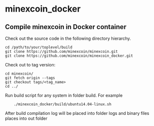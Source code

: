 # minexcoin_docker

Compile minexcoin in Docker container
---------------------------------------
Check out the source code in the following directory hierarchy.

    cd /path/to/your/toplevel/build
    git clone https://github.com/minexcoin/minexcoin.git
    git clone https://github.com/minexcoin/minexcoin_docker.git

Check out to tag version:
   
    cd minexcoin/
    git fetch origin --tags
    git checkout tags/<tag_name>
    cd ../
   
Run build script for any system in folder build. For example
    
        ./minexcoin_docker/build/ubuntu14.04-linux.sh
        
After build compilation log will be placed into folder logs and binary files places into out folder
    

